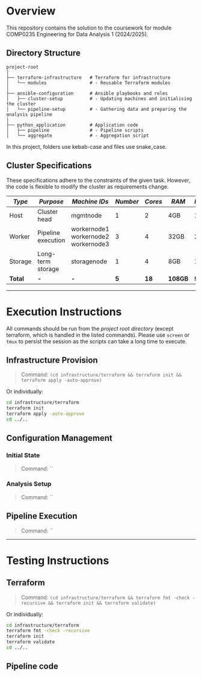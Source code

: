 # Overview

This repository contains the solution to the coursework for module COMP0235 Engineering for Data Analysis 1 (2024/2025).

## Directory Structure

```
project-root
│
├── terraform-infrastructure   # Terraform for infrastructure
│   └── modules                # - Reusable Terraform modules
│
├── ansible-configuration      # Ansible playbooks and roles
│   ├── cluster-setup          # - Updating machines and initialising the cluster
│   └── pipeline-setup         # - Gathering data and preparing the analysis pipeline
│
├── python_application         # Application code
│   ├── pipeline               # - Pipeline scripts
│   └── aggregate              # - Aggregation script
```

In this project, folders use kebab-case and files use snake_case.

## Cluster Specifications

These specifications adhere to the constraints of the given task. However, the code is flexible to modify the cluster as requirements change.

| _Type_    | _Purpose_          | _Machine IDs_                             | _Number_ | _Cores_ | _RAM_     | _HDD1_   | _HDD2_    |
| --------- | ------------------ | ----------------------------------------- | -------- | ------- | --------- | -------- | --------- |
| Host      | Cluster head       | mgmtnode                                  | 1        | 2       | 4GB       | 10GB     | -         |
| Worker    | Pipeline execution | workernode1<br>workernode2<br>workernode3 | 3        | 4       | 32GB      | 25GB     | -         |
| Storage   | Long-term storage  | storagenode                               | 1        | 4       | 8GB       | 10GB     | 200GB     |
| **Total** | **-**              | **-**                                     | **5**    | **18**  | **108GB** | **95GB** | **200GB** |

---

# Execution Instructions

All commands should be run from the _project root directory_ (except terraform, which is handled in the listed commands). Please use `screen` or `tmux` to persist the session as the scripts can take a long time to execute.

## Infrastructure Provision

> Command: `(cd infrastructure/terraform && terraform init && terraform apply -auto-approve)`

Or individually:

```bash
cd infrastructure/terraform
terraform init
terraform apply -auto-approve
cd ../..
```

## Configuration Management

### Initial State

> Command: ``

### Analysis Setup

> Command: ``

## Pipeline Execution

> Command: ``

---

# Testing Instructions

## Terraform

> Command: `(cd infrastructure/terraform && terraform fmt -check -recursive && terraform init && terraform validate)`

Or individually:

```bash
cd infrastructure/terraform
terraform fmt -check -recursive
terraform init
terraform validate
cd ../..
```

## Pipeline code
